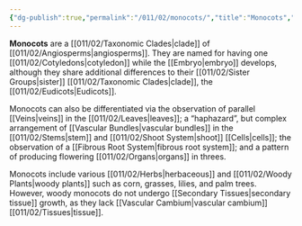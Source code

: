 ```yaml
---
{"dg-publish":true,"permalink":"/011/02/monocots/","title":"Monocots","tags":["BIOL412"],"noteIcon":"1","created":"2024-09-26T13:45:04.105-07:00","updated":"2024-09-26T15:21:32.430-07:00"}
---
```


**Monocots** are a [[011/02/Taxonomic Clades\|clade]] of [[011/02/Angiosperms\|angiosperms]]. They are named for having one [[011/02/Cotyledons\|cotyledon]] while the [[Embryo\|embryo]] develops, although they share additional differences to their [[011/02/Sister Groups\|sister]] [[011/02/Taxonomic Clades\|clade]], the [[011/02/Eudicots\|Eudicots]].

Monocots can also be differentiated via the observation of parallel [[Veins\|veins]] in the [[011/02/Leaves\|leaves]]; a “haphazard”, but complex arrangement of [[Vascular Bundles\|vascular bundles]] in the [[011/02/Stems\|stem]] and [[011/02/Shoot System\|shoot]] [[Cells\|cells]]; the observation of a [[Fibrous Root System\|fibrous root system]]; and a pattern of producing flowering [[011/02/Organs\|organs]] in threes.

Monocots include various [[011/02/Herbs\|herbaceous]] and [[011/02/Woody Plants\|woody plants]] such as corn, grasses, lilies, and palm trees. However, woody monocots do not undergo [[Secondary Tissues\|secondary tissue]] growth, as they lack [[Vascular Cambium\|vascular cambium]] [[011/02/Tissues\|tissue]].